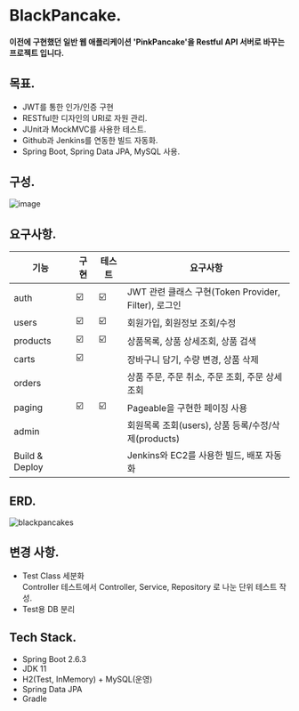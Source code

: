 # BlackPancake.
#### 이전에 구현했던 일반 웹 애플리케이션 'PinkPancake'을 Restful API 서버로 바꾸는 프로젝트 입니다.

목표.
----------
* JWT를 통한 인가/인증 구현
* RESTful한 디자인의 URI로 자원 관리.
* JUnit과 MockMVC를 사용한 테스트.
* Github과 Jenkins를 연동한 빌드 자동화.
* Spring Boot, Spring Data JPA, MySQL 사용.

구성.
----------
![image](https://user-images.githubusercontent.com/71624066/163704066-256c65c3-1308-414c-8380-fca2f599018d.png)

요구사항.
----------
| 기능 | 구현 | 테스트 | 요구사항 |
| ------ | -- | -- |----------- |
| auth | ☑️ | ☑️ | JWT 관련 클래스 구현(Token Provider, Filter), 로그인 |
| users | ☑️ | ☑️ | 회원가입, 회원정보 조회/수정 |
| products | ☑️ | ☑️ | 상품목록, 상품 상세조회, 상품 검색 |
| carts | ☑️ |  | 장바구니 담기, 수량 변경, 상품 삭제 |
| orders |  |  | 상품 주문, 주문 취소, 주문 조회, 주문 상세조회 |
| paging | ☑️ | ☑️ | Pageable을 구현한 페이징 사용 |
| admin |  |  | 회원목록 조회(users), 상품 등록/수정/삭제(products)  |
| Build & Deploy |  |  | Jenkins와 EC2를 사용한 빌드, 배포 자동화  |

ERD.
----------
![blackpancakes](https://user-images.githubusercontent.com/71624066/164154318-b7bb1a80-0a51-4df1-a59c-789c5f68ec87.png)


변경 사항.
----------
* Test Class 세분화</br>
    Controller 테스트에서 Controller, Service, Repository 로 나눈 단위 테스트 작성.
* Test용 DB 분리

Tech Stack.
----------
* Spring Boot 2.6.3
* JDK 11
* H2(Test, InMemory) + MySQL(운영)
* Spring Data JPA
* Gradle
    
